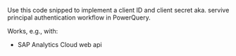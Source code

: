 Use this code snipped to implement a client ID and client secret aka. servive principal authentication workflow in PowerQuery.

Works, e.g., with:

* SAP Analytics Cloud web api
